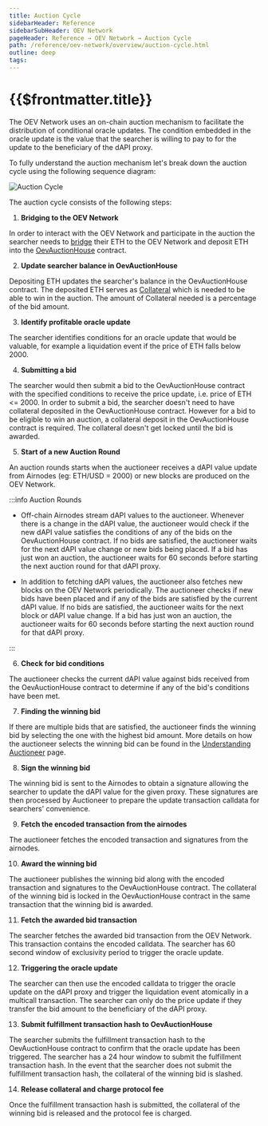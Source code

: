 ```yaml
---
title: Auction Cycle
sidebarHeader: Reference
sidebarSubHeader: OEV Network
pageHeader: Reference → OEV Network → Auction Cycle
path: /reference/oev-network/overview/auction-cycle.html
outline: deep
tags:
---
```


<PageHeader/>

<SearchHighlight/>

<FlexStartTag/>

# {{$frontmatter.title}}

The OEV Network uses an on-chain auction mechanism to facilitate the
distribution of conditional oracle updates. The condition embedded in the oracle
update is the value that the searcher is willing to pay to for the update to the
beneficiary of the dAPI proxy.

To fully understand the auction mechanism let's break down the auction cycle
using the following sequence diagram:

![Auction Cycle](/reference/oev-network/overview/assets/oev-auction-sequence.png)

The auction cycle consists of the following steps:

1. <b> Bridging to the OEV Network</b>

In order to interact with the OEV Network and participate in the auction the
searcher needs to
[bridge](/reference/oev-network/overview/bridge-oev-network.md) their ETH to the
OEV Network and deposit ETH into the
[OevAuctionHouse](https://github.com/api3dao/contracts/blob/main/contracts/api3-server-v1/OevAuctionHouse.sol)
contract.

2. <b> Update searcher balance in OevAuctionHouse </b>

Depositing ETH updates the searcher's balance in the OevAuctionHouse contract.
The deposited ETH serves as
[Collateral](/reference/oev-network/searchers/collateral-protocol-fee.md) which
is needed to be able to win in the auction. The amount of Collateral needed is a
percentage of the bid amount.

3. <b>Identify profitable oracle update</b>

The searcher identifies conditions for an oracle update that would be valuable,
for example a liquidation event if the price of ETH falls below 2000.

4. <b>Submitting a bid</b>

The searcher would then submit a bid to the OevAuctionHouse contract with the
specified conditions to receive the price update, i.e. price of ETH <= 2000. In
order to submit a bid, the searcher doesn't need to have collateral deposited in
the OevAuctionHouse contract. However for a bid to be eligible to win an
auction, a collateral deposit in the OevAuctionHouse contract is required. The
collateral doesn't get locked until the bid is awarded.

5. <b>Start of a new Auction Round</b>

An auction rounds starts when the auctioneer receives a dAPI value update from
Airnodes (eg: ETH/USD = 2000) or new blocks are produced on the OEV Network.

:::info Auction Rounds

- Off-chain Airnodes stream dAPI values to the auctioneer. Whenever there is a
  change in the dAPI value, the auctioneer would check if the new dAPI value
  satisfies the conditions of any of the bids on the OevAuctionHouse contract.
  If no bids are satisfied, the auctioneer waits for the next dAPI value change
  or new bids being placed. If a bid has just won an auction, the auctioneer
  waits for 60 seconds before starting the next auction round for that dAPI
  proxy.

- In addition to fetching dAPI values, the auctioneer also fetches new blocks on
  the OEV Network periodically. The auctioneer checks if new bids have been
  placed and if any of the bids are satisfied by the current dAPI value. If no
  bids are satisfied, the auctioneer waits for the next block or dAPI value
  change. If a bid has just won an auction, the auctioneer waits for 60 seconds
  before starting the next auction round for that dAPI proxy.

:::

6. <b>Check for bid conditions </b>

The auctioneer checks the current dAPI value against bids received from the
OevAuctionHouse contract to determine if any of the bid's conditions have been
met.

7. <b>Finding the winning bid</b>

If there are multiple bids that are satisfied, the auctioneer finds the winning
bid by selecting the one with the highest bid amount. More details on how the
auctioneer selects the winning bid can be found in the
[Understanding Auctioneer](/reference/oev-network/searchers/understanding-auctioneer.html#parallel-auctions)
page.

8. <b> Sign the winning bid</b>

The winning bid is sent to the Airnodes to obtain a signature allowing the
searcher to update the dAPI value for the given proxy. These signatures are then
processed by Auctioneer to prepare the update transaction calldata for
searchers' convenience.

9. <b> Fetch the encoded transaction from the airnodes</b>

The auctioneer fetches the encoded transaction and signatures from the airnodes.

10. <b> Award the winning bid</b>

The auctioneer publishes the winning bid along with the encoded transaction and
signatures to the OevAuctionHouse contract. The collateral of the winning bid is
locked in the OevAuctionHouse contract in the same transaction that the winning
bid is awarded.

11. <b> Fetch the awarded bid transaction</b>

The searcher fetches the awarded bid transaction from the OEV Network. This
transaction contains the encoded calldata. The searcher has 60 second window of
exclusivity period to trigger the oracle update.

12. <b>Triggering the oracle update</b>

The searcher can then use the encoded calldata to trigger the oracle update on
the dAPI proxy and trigger the liquidation event atomically in a multicall
transaction. The searcher can only do the price update if they transfer the bid
amount to the beneficiary of the dAPI proxy.

13. <b> Submit fulfillment transaction hash to OevAuctionHouse</b>

The searcher submits the fulfillment transaction hash to the OevAuctionHouse
contract to confirm that the oracle update has been triggered. The searcher has
a 24 hour window to submit the fulfillment transaction hash. In the event that
the searcher does not submit the fulfillment transaction hash, the collateral of
the winning bid is slashed.

14. <b> Release collateral and charge protocol fee</b>

Once the fulfillment transaction hash is submitted, the collateral of the
winning bid is released and the protocol fee is charged.
